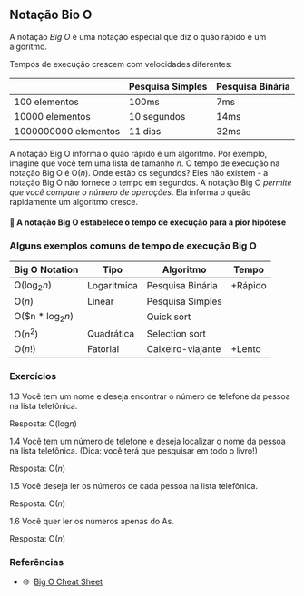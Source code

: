 ## Notação Bio O

A notação *Big O* é uma notação especial que diz o quão rápido é um algoritmo.

Tempos de execução crescem com velocidades diferentes:

|   | Pesquisa Simples | Pesquisa Binária |
| --- | --- | --- |
| 100 elementos | 100ms | 7ms |
| 10000 elementos | 10 segundos | 14ms |
| 1000000000 elementos | 11 dias | 32ms |

A notação Big O informa o quão rápido é um algoritmo. Por exemplo, imagine que você tem uma lista de tamanho *n*. O tempo de execução na notação Big O é O(*n*). Onde estão os segundos? Eles não existem - a notação Big O não fornece o tempo em segundos. A notação Big O *permite que você compare o número de operações*. Ela informa o queão rapidamente um algoritmo cresce.

#### 🛑 A notação Big O estabelece o tempo de execução para a pior hipótese

### Alguns exemplos comuns de tempo de execução Big O 

|Big O Notation|Tipo|Algoritmo|Tempo|
|---|---|---|---|
|O($\log_{2} n$)|Logaritmica|Pesquisa Binária|+Rápido|
|O($n$)|Linear|Pesquisa Simples||
|O($n * $\log_{2} n$)||Quick sort||
|O($n^2$)|Quadrática|Selection sort||
|O($n!$)|Fatorial|Caixeiro-viajante|+Lento|

### Exercícios

1.3 Você tem um nome e deseja encontrar o número de telefone da pessoa na lista telefônica.

Resposta: O($\log_{} n$)

1.4 Você tem um número de telefone e deseja localizar o nome da pessoa na lista telefônica. (Dica: você terá que pesquisar em todo o livro!)

Resposta: O($n$)

1.5 Você deseja ler os números de cada pessoa na lista telefônica.

Resposta: O($n$)

1.6 Você quer ler os números apenas do As.

Resposta: O($n$)


### Referências

- 🌐&nbsp;&nbsp;[Big O Cheat Sheet](https://www.bigocheatsheet.com/)